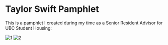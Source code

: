 # Taylor Swift Pamphlet
This is a pamphlet I created during my time as a Senior Resident Advisor for UBC Student Housing:

![1](https://github.com/thiagoamin/TaylorSwiftPamphlet/assets/122248078/0a0aca7d-9bed-4c91-8218-fa35b02cdab5)
![2](https://github.com/thiagoamin/TaylorSwiftPamphlet/assets/122248078/a5d2b76e-f239-4dfa-bb7a-c17fa7b8bb35)
